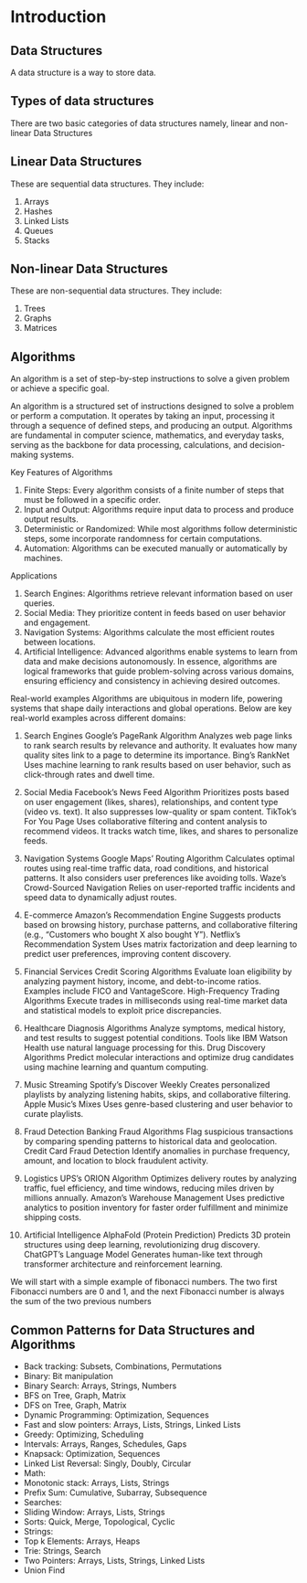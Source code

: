# Introduction

## Data Structures

A data structure is a way to store data.

## Types of data structures

There are two basic categories of data structures namely, linear and non-linear Data Structures

## Linear Data Structures

These are sequential data structures. They include:

1. Arrays
2. Hashes
3. Linked Lists
4. Queues
5. Stacks

## Non-linear Data Structures

These are non-sequential data structures. They include:

1. Trees
2. Graphs
3. Matrices

## Algorithms

An algorithm is a set of step-by-step instructions to solve a given problem or achieve a specific goal.

An algorithm is a structured set of instructions designed to solve a problem or perform a computation. It operates by taking an input, processing it through a sequence of defined steps, and producing an output. Algorithms are fundamental in computer science, mathematics, and everyday tasks, serving as the backbone for data processing, calculations, and decision-making systems.

Key Features of Algorithms

 1. Finite Steps: Every algorithm consists of a finite number of steps that must be followed in a specific order.
 2. Input and Output: Algorithms require input data to process and produce output results.
 3. Deterministic or Randomized: While most algorithms follow deterministic steps, some incorporate randomness for certain computations.
 4. Automation: Algorithms can be executed manually or automatically by machines.

Applications

 1. Search Engines: Algorithms retrieve relevant information based on user queries.
 2. Social Media: They prioritize content in feeds based on user behavior and engagement.
 3. Navigation Systems: Algorithms calculate the most efficient routes between locations.
 4. Artificial Intelligence: Advanced algorithms enable systems to learn from data and make decisions autonomously.
In essence, algorithms are logical frameworks that guide problem-solving across various domains, ensuring efficiency and consistency in achieving desired outcomes.

Real-world examples
Algorithms are ubiquitous in modern life, powering systems that shape daily interactions and global operations. Below are key real-world examples across different domains:

1. Search Engines
Google’s PageRank Algorithm
Analyzes web page links to rank search results by relevance and authority. It evaluates how many quality sites link to a page to determine its importance.
Bing’s RankNet
Uses machine learning to rank results based on user behavior, such as click-through rates and dwell time.

2. Social Media
Facebook’s News Feed Algorithm
Prioritizes posts based on user engagement (likes, shares), relationships, and content type (video vs. text). It also suppresses low-quality or spam content.
TikTok’s For You Page
Uses collaborative filtering and content analysis to recommend videos. It tracks watch time, likes, and shares to personalize feeds.

3. Navigation Systems
Google Maps’ Routing Algorithm
Calculates optimal routes using real-time traffic data, road conditions, and historical patterns. It also considers user preferences like avoiding tolls.
Waze’s Crowd-Sourced Navigation
Relies on user-reported traffic incidents and speed data to dynamically adjust routes.

4. E-commerce
Amazon’s Recommendation Engine
Suggests products based on browsing history, purchase patterns, and collaborative filtering (e.g., “Customers who bought X also bought Y”).
Netflix’s Recommendation System
Uses matrix factorization and deep learning to predict user preferences, improving content discovery.

5. Financial Services
Credit Scoring Algorithms
Evaluate loan eligibility by analyzing payment history, income, and debt-to-income ratios. Examples include FICO and VantageScore.
High-Frequency Trading Algorithms
Execute trades in milliseconds using real-time market data and statistical models to exploit price discrepancies.

6. Healthcare
Diagnosis Algorithms
Analyze symptoms, medical history, and test results to suggest potential conditions. Tools like IBM Watson Health use natural language processing for this.
Drug Discovery Algorithms
Predict molecular interactions and optimize drug candidates using machine learning and quantum computing.

7. Music Streaming
Spotify’s Discover Weekly
Creates personalized playlists by analyzing listening habits, skips, and collaborative filtering.
Apple Music’s Mixes
Uses genre-based clustering and user behavior to curate playlists.

8. Fraud Detection
Banking Fraud Algorithms
Flag suspicious transactions by comparing spending patterns to historical data and geolocation.
Credit Card Fraud Detection
Identify anomalies in purchase frequency, amount, and location to block fraudulent activity.

9. Logistics
UPS’s ORION Algorithm
Optimizes delivery routes by analyzing traffic, fuel efficiency, and time windows, reducing miles driven by millions annually.
Amazon’s Warehouse Management
Uses predictive analytics to position inventory for faster order fulfillment and minimize shipping costs.

10. Artificial Intelligence
AlphaFold (Protein Prediction)
Predicts 3D protein structures using deep learning, revolutionizing drug discovery.
ChatGPT’s Language Model
Generates human-like text through transformer architecture and reinforcement learning.

We will start with a simple example of fibonacci numbers. The two first Fibonacci numbers are 0 and 1, and the next Fibonacci number is always the sum of the two previous numbers

## Common Patterns for Data Structures and Algorithms

- Back tracking: Subsets, Combinations, Permutations
- Binary: Bit manipulation
- Binary Search: Arrays, Strings, Numbers
- BFS on Tree, Graph, Matrix
- DFS on Tree, Graph, Matrix
- Dynamic Programming: Optimization, Sequences
- Fast and slow pointers: Arrays, Lists, Strings, Linked Lists
- Greedy: Optimizing, Scheduling
- Intervals: Arrays, Ranges, Schedules, Gaps
- Knapsack: Optimization, Sequences
- Linked List Reversal: Singly, Doubly, Circular
- Math:
- Monotonic stack: Arrays, Lists, Strings
- Prefix Sum: Cumulative, Subarray, Subsequence
- Searches: 
- Sliding Window: Arrays, Lists, Strings
- Sorts: Quick, Merge, Topological, Cyclic
- Strings:
- Top k Elements: Arrays, Heaps
- Trie: Strings, Search
- Two Pointers: Arrays, Lists, Strings, Linked Lists
- Union Find
